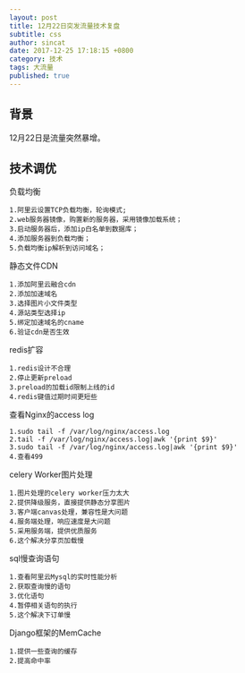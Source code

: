 ```yaml
---
layout: post
title: 12月22日突发流量技术复盘
subtitle: css
author: sincat
date: 2017-12-25 17:18:15 +0800
category: 技术
tags: 大流量
published: true
---
```


## 背景
12月22日是流量突然暴增。


## 技术调优

负载均衡

    1.阿里云设置TCP负载均衡，轮询模式;
    2.web服务器镜像，购置新的服务器，采用镜像加载系统；
    3.启动服务器后，添加ip白名单到数据库；
    4.添加服务器到负载均衡；
    5.负载均衡ip解析到访问域名；

静态文件CDN

    1.添加阿里云融合cdn
    2.添加加速域名
    3.选择图片小文件类型
    4.源站类型选择ip
    5.绑定加速域名的cname
    6.验证cdn是否生效
    
redis扩容

    1.redis设计不合理
    2.停止更新preload
    3.preload的加载id限制上线的id
    4.redis键值过期时间更短些

查看Nginx的access log
    
    1.sudo tail -f /var/log/nginx/access.log
    2.tail -f /var/log/nginx/access.log|awk '{print $9}'
    3.sudo tail -f /var/log/nginx/access.log|awk '{print $9}'
    4.查看499
    
celery Worker图片处理
    
    1.图片处理的celery worker压力太大
    2.提供降级服务，直接提供静态分享图片
    3.客户端canvas处理，兼容性是大问题
    4.服务端处理，响应速度是大问题
    5.采用服务端，提供优质服务
    6.这个解决分享页加载慢
    
sql慢查询语句
    
    1.查看阿里云Mysql的实时性能分析
    2.获取查询慢的语句
    3.优化语句
    4.暂停相关语句的执行
    5.这个解决下订单慢


Django框架的MemCache
    
    1.提供一些查询的缓存
    2.提高命中率
    